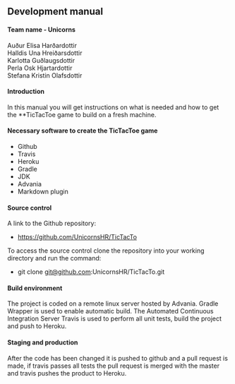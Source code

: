 ## Development manual 

#### Team name - Unicorns
Auður Elisa Harðardottir  
Halldis Una Hreiðarsdottir  
Karlotta Guðlaugsdottir  
Perla Osk Hjartardottir  
Stefana Kristin Olafsdottir

#### Introduction
In this manual you will get instructions on what is needed and how to get the **TicTacToe game to build on a fresh machine.
#### Necessary software to create the TicTacToe game

  - Github 
  - Travis 
  - Heroku 
  - Gradle 
  - JDK
  - Advania
  - Markdown plugin

#### Source control

A link to the Github repository:
- https://github.com/UnicornsHR/TicTacTo

To access the source control clone the repository into your working directory and run the command:
- git clone git@github.com:UnicornsHR/TicTacTo.git

#### Build environment
The project is coded on a remote linux server hosted by Advania. Gradle Wrapper is used to enable automatic build. The Automated Continuous Integration Server Travis is used to perform all unit tests, build the project and push to Heroku.

 

#### Staging and production 
After the code has been changed it is pushed to github and a pull request is made, if travis passes all tests the pull request is merged with the master and travis pushes the product to Heroku.
